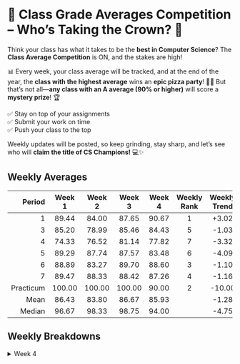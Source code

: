 # 🚀 Class Grade Averages Competition – Who’s Taking the Crown? 🎉  

Think your class has what it takes to be the **best in Computer Science**? The **Class Average Competition** is ON, and the stakes are high!  

📊 Every week, your class average will be tracked, and at the end of the year, the **class with the highest average** wins an **epic pizza party**! 🍕🔥 But that’s not all—**any class with an A average (90% or higher)** will score a **mystery prize**! 🏆  

✅ Stay on top of your assignments  
✅ Submit your work on time  
✅ Push your class to the top  

Weekly updates will be posted, so keep grinding, stay sharp, and let’s see who will **claim the title of CS Champions!** 💻✨  

## Weekly Averages

| Period     | Week 1 | Week 2 | Week 3 | Week 4 | Weekly Rank | Weekly Trend |
| ---------: | :----: | :----: | :----: | :----: | :---------: | :----------: |
| 1          | 89.44  | 84.00  | 87.65  | 90.67  | 1           | +3.02        |
| 3          | 85.20  | 78.99  | 85.46  | 84.43  | 5           | -1.03        |
| 4          | 74.33  | 76.52  | 81.14  | 77.82  | 7           | -3.32        |
| 5          | 89.29  | 87.74  | 87.57  | 83.48  | 6           | -4.09        |
| 6          | 88.89  | 83.27  | 89.70  | 88.60  | 3           | -1.10        |
| 7          | 89.47  | 88.33  | 88.42  | 87.26  | 4           | -1.16        |
| Practicum  | 100.00 | 100.00 | 100.00 | 90.00  | 2           | -10.00       |
| Mean       | 86.43  | 83.80  | 86.67  | 85.93  |             | -1.28        |
| Median     | 96.67  | 98.33  | 98.75  | 94.00  |             | -4.75        |

## Weekly Breakdowns

<details>
<summary>Week 4</summary>

### Week 4 Breakdown

| Period     | count |  mean  | std dev |  min   |   25%   |   50%  |   75%  |  max   |
| ---------: | :----:| :----: | :-----: | :----: | :-----: | :----: | :----: | :----: |
| 1          |  19   | 90.67  | 14.86   | 50.80  |  93.33  |  97.95 |  99.49 | 100.00 |
| 3          |  26   | 84.43  | 15.58   | 28.57  |  78.25  |  88.00 |  94.48 | 100.00 |
| 4          |  22   | 77.82  | 22.10   | 35.00  |  61.91  |  84.71 |  99.52 | 100.00 |
| 5          |  28   | 83.48  | 25.94   |  0.00  |  77.50  |  98.00 | 100.00 | 100.00 |
| 6          |  28   | 88.60  | 13.34   | 56.36  |  77.77  |  94.41 |  98.68 | 100.00 |
| 7          |  23   | 87.26  | 26.03   |  0.00  |  94.67  |  99.00 | 100.00 | 100.00 |
| Practicum  |   5   | 90.00  | 11.18   | 75.00  | 100.00  | 100.00 | 100.00 | 100.00 |
| Aggregate  | 151   | 85.93  | 20.20   |  0.00  |  77.88  |  94.00 |  99.80 | 100.00 |

</details>
